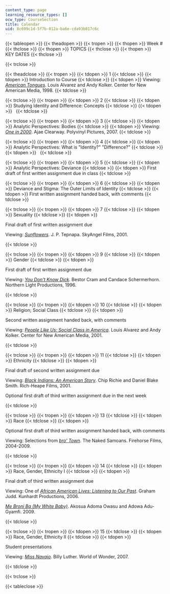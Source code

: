 ```yaml
---
content_type: page
learning_resource_types: []
ocw_type: CourseSection
title: Calendar
uid: 8c699c1d-5f7b-012a-ba6e-cda93b017c6c
---
```


{{< tableopen >}}
{{< theadopen >}}
{{< tropen >}}
{{< thopen >}}
Week #
{{< thclose >}}
{{< thopen >}}
TOPICS
{{< thclose >}}
{{< thopen >}}
KEY DATES
{{< thclose >}}

{{< trclose >}}

{{< theadclose >}}
{{< tropen >}}
{{< tdopen >}}
1
{{< tdclose >}}
{{< tdopen >}}
Introduction to Course
{{< tdclose >}}
{{< tdopen >}}
Viewing: [_American Tongues_](http://www.imdb.com/title/tt0303637/). Louis Alvarez and Andy Kolker. Center for New American Media, 1998.
{{< tdclose >}}

{{< trclose >}}
{{< tropen >}}
{{< tdopen >}}
2
{{< tdclose >}}
{{< tdopen >}}
Studying Identity and Difference: Concepts
{{< tdclose >}}
{{< tdopen >}}
 
{{< tdclose >}}

{{< trclose >}}
{{< tropen >}}
{{< tdopen >}}
3
{{< tdclose >}}
{{< tdopen >}}
Analytic Perspectives: Bodies
{{< tdclose >}}
{{< tdopen >}}
Viewing: [_One in 2000_](http://www.imdb.com/title/tt1139122/). Ajae Clearway. Polyvinyl Pictures, 2007.
{{< tdclose >}}

{{< trclose >}}
{{< tropen >}}
{{< tdopen >}}
4
{{< tdclose >}}
{{< tdopen >}}
Analytic Perspectives: What is "Identity?" "Difference?"
{{< tdclose >}}
{{< tdopen >}}
 
{{< tdclose >}}

{{< trclose >}}
{{< tropen >}}
{{< tdopen >}}
5
{{< tdclose >}}
{{< tdopen >}}
Analytic Perspectives: Deviance
{{< tdclose >}}
{{< tdopen >}}
First draft of first written assignment due in class
{{< tdclose >}}

{{< trclose >}}
{{< tropen >}}
{{< tdopen >}}
6
{{< tdclose >}}
{{< tdopen >}}
Deviance and Stigma: The Outer Limits of Identity
{{< tdclose >}}
{{< tdopen >}}
First written assignment handed back, with comments
{{< tdclose >}}

{{< trclose >}}
{{< tropen >}}
{{< tdopen >}}
7
{{< tdclose >}}
{{< tdopen >}}
Sexuality
{{< tdclose >}}
{{< tdopen >}}


Final draft of first written assignment due

Viewing: [_Sunflowers_](http://www.imdb.com/title/tt0390519/). J. P. Tepnapa. SkyAngel Films, 2001.


{{< tdclose >}}

{{< trclose >}}
{{< tropen >}}
{{< tdopen >}}
9
{{< tdclose >}}
{{< tdopen >}}
Gender
{{< tdclose >}}
{{< tdopen >}}


First draft of first written assignment due

Viewing: [_You Don't Know Dick_](http://www.imdb.com/title/tt0118206/). Bestor Cram and Candace Schermerhorn. Northern Light Productions, 1996.


{{< tdclose >}}

{{< trclose >}}
{{< tropen >}}
{{< tdopen >}}
10
{{< tdclose >}}
{{< tdopen >}}
Religion; Social Class
{{< tdclose >}}
{{< tdopen >}}


Second written assignment handed back, with comments

Viewing: [_People Like Us: Social Class in America_](http://www.imdb.com/title/tt0362022/). Louis Alvarez and Andy Kolker. Center for New American Media, 2001.


{{< tdclose >}}

{{< trclose >}}
{{< tropen >}}
{{< tdopen >}}
11
{{< tdclose >}}
{{< tdopen >}}
Ethnicity
{{< tdclose >}}
{{< tdopen >}}


Final draft of second written assignment due

Viewing: [_Black Indians: An American Story_](http://www.imdb.com/title/tt0344936/). Chip Richie and Daniel Blake Smith. Rich-Heape Films, 2001.

Optional first draft of third written assignment due in the next week


{{< tdclose >}}

{{< trclose >}}
{{< tropen >}}
{{< tdopen >}}
13
{{< tdclose >}}
{{< tdopen >}}
Race
{{< tdclose >}}
{{< tdopen >}}


Optional first draft of third written assignment handed back, with comments

Viewing: Selections from [_bro' Town_](http://www.imdb.com/title/tt0491515/). The Naked Samoans. Firehorse Films, 2004-2009.


{{< tdclose >}}

{{< trclose >}}
{{< tropen >}}
{{< tdopen >}}
14
{{< tdclose >}}
{{< tdopen >}}
Race, Gender, Ethnicity I
{{< tdclose >}}
{{< tdopen >}}


Final draft of third written assignment due

Viewing: One of [_African American Lives: Listening to Our Past_](http://www.imdb.com/title/tt0344936/). Graham Judd. Kunhardt Productions, 2006.

[_Me Broni Ba (My White Baby)_](http://www.imdb.com/title/tt1443444/). Akosua Adoma Owasu and Adowa Adu-Gyamfi. 2009.


{{< tdclose >}}

{{< trclose >}}
{{< tropen >}}
{{< tdopen >}}
15
{{< tdclose >}}
{{< tdopen >}}
Race, Gender, Ethnicity II
{{< tdclose >}}
{{< tdopen >}}


Student presentations

Viewing: [_Miss Navajo_](http://www.imdb.com/title/tt0912591/). Billy Luther. World of Wonder, 2007.


{{< tdclose >}}

{{< trclose >}}

{{< tableclose >}}